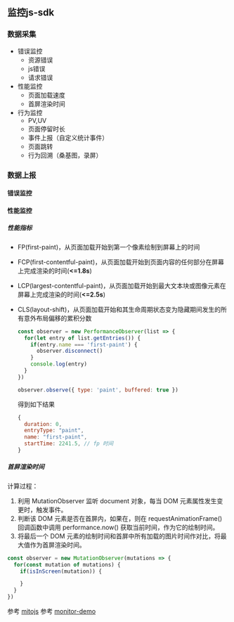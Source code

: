 ## 监控js-sdk

### 数据采集

  - 错误监控
    - 资源错误
    - js错误
    - 请求错误
  - 性能监控
    - 页面加载速度
    - 首屏渲染时间
  - 行为监控
    - PV,UV
    - 页面停留时长
    - 事件上报（自定义统计事件）
    - 页面跳转
    - 行为回溯（桑基图，录屏）

### 数据上报




#### 错误监控

#### 性能监控

##### 性能指标

- FP(first-paint)，从页面加载开始到第一个像素绘制到屏幕上的时间
- FCP(first-contentful-paint)，从页面加载开始到页面内容的任何部分在屏幕上完成渲染的时间(**<=1.8s**)
- LCP(largest-contentful-paint)，从页面加载开始到最大文本块或图像元素在屏幕上完成渲染的时间(**<=2.5s**)
- CLS(layout-shift)，从页面加载开始和其生命周期状态变为隐藏期间发生的所有意外布局偏移的累积分数

  ```js
  const observer = new PerformanceObserver(list => {
    for(let entry of list.getEntries()) {
      if(entry.name === 'first-paint') {
        observer.disconnect()
      }
      console.log(entry)
    }
  })

  observer.observe({ type: 'paint', buffered: true })
  ```

  得到如下结果

  ```js
  {
    duration: 0,
    entryType: "paint",
    name: "first-paint",
    startTime: 2241.5, // fp 时间
  }
  ```

##### 首屏渲染时间

计算过程：

1. 利用 MutationObserver 监听 document 对象，每当 DOM 元素属性发生变更时，触发事件。
2. 判断该 DOM 元素是否在首屏内，如果在，则在 requestAnimationFrame() 回调函数中调用 performance.now() 获取当前时间，作为它的绘制时间。
3. 将最后一个 DOM 元素的绘制时间和首屏中所有加载的图片时间作对比，将最大值作为首屏渲染时间。

```js
const observer = new MutationObserver(mutations => {
  for(const mutation of mutations) {
    if(isInScreen(mutation)) {

    }
  }
})
```





参考 [mitojs](https://github.com/mitojs/mitojs)
参考 [monitor-demo](https://github.com/woai3c/monitor-demo)
